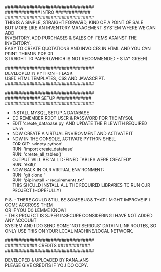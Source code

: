 #################################  
############# INTRO #############  
#################################  
THIS IS A SIMPLE, STRAIGHT FORWARD, KIND OF A POINT OF SALE  
BUT MORE LIKE AN INVENTORY MANAGEMENT SYSTEM WHERE WE CAN ADD  
INVENTORY, ADD PURCHASES & SALES OF ITEMS AGAINST THE INVENTORY.  
EASY TO CREATE QUOTATIONS AND INVOICES IN HTML AND YOU CAN  
PRINT THEM IN PDF OR  
STRAIGHT TO PAPER (WHICH IS NOT RECOMMENDED - STAY GREEN)  
  
#################################  
DEVELOPED IN PYTHON - FLASK  
USED HTML TEMPLATES, CSS AND JAVASCRIPT.  
#################################  
  
#################################  
############# SETUP #############  
#################################  
  
- INSTALL MYSQL, SETUP A DATABASE  
- DO REMEMBER ROOT USER & PASSWORD FOR THE MYSQL  
- EDIT 'create_database.py' AND UPDATE THE FILE WITH REQUIRED DATA  
- NOW CREATE A VIRTUAL ENVIRONMENT AND ACTIVATE IT  
- NOW IN THE CONSOLE, ACTIVATE PYTHON SHELL  
	FOR GIT: 'winpty python'  
	RUN: 'import create_database'  
	RUN: 'create_all_tables()'  
	OUTPUT WILL BE: 'ALL DEFINED TABLES WERE CREATED!'  
	RUN: 'exit()'  
- NOW BACK IN OUR VIRTUAL ENVIRONMENT:  
	RUN: 'git clone <LINK TO THIS PROJECT GIT REPOSITORY>'  
	RUN: 'pip install -r requirements.txt'  
	THIS SHOULD INSTALL ALL THE REQUIRED LIBRARIES TO RUN OUR PROJECT (HOPEFULLY)  
  
P.S. 	-	THERE COULD STILL BE SOME BUGS THAT I MIGHT IMPROVE IF I COME ACCROSS THEM   
			OR IF YOU DO LEMME KNOW!  
		-	THIS PROJECT IS SUPER INSECURE CONSIDERING I HAVE NOT ADDED ANY ACCOUNT   
			SYSTEM AND I DO SEND SOME 'NOT SERIOUS' DATA IN LINK ROUTES, SO ONLY USE THIS ON YOUR LOCAL MACHINE/LOCAL NETWORK.  
  
#################################  
############ CREDITS ############  
#################################  
  
DEVELOPED & UPLOADED BY RANA_ANS  
PLEASE GIVE CREDITS IF YOU DO COPY.  
  
